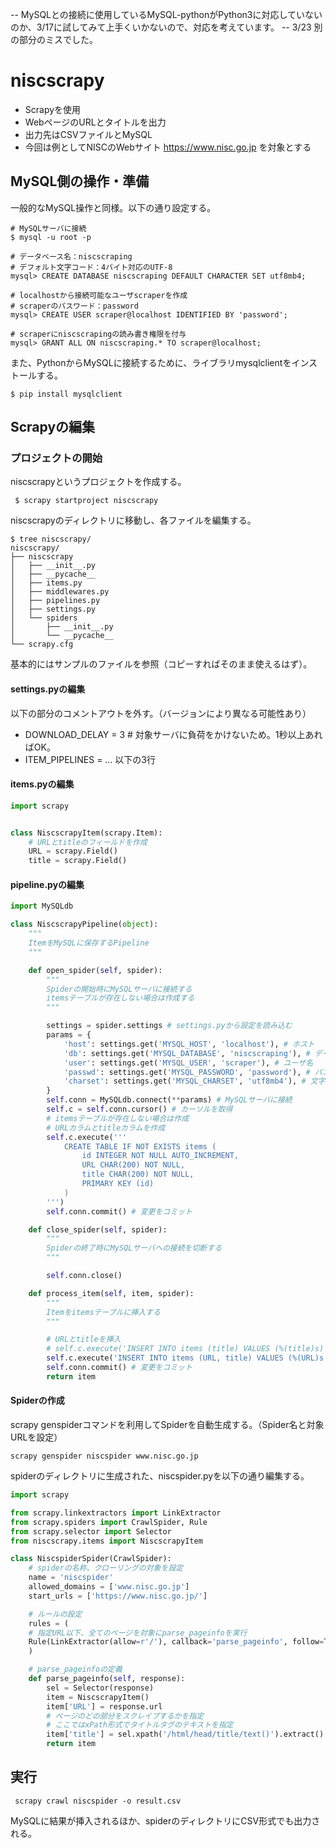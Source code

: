 -- MySQLとの接続に使用しているMySQL-pythonがPython3に対応していないのか、3/17に試してみて上手くいかないので、対応を考えています。 --
3/23 別の部分のミスでした。

# niscscrapy

* Scrapyを使用
* WebページのURLとタイトルを出力
* 出力先はCSVファイルとMySQL
* 今回は例としてNISCのWebサイト https://www.nisc.go.jp を対象とする



## MySQL側の操作・準備

一般的なMySQL操作と同様。以下の通り設定する。

```mysql:データベース作成
# MySQLサーバに接続
$ mysql -u root -p

# データベース名：niscscraping
# デフォルト文字コード：4バイト対応のUTF-8
mysql> CREATE DATABASE niscscraping DEFAULT CHARACTER SET utf8mb4;

# localhostから接続可能なユーザscraperを作成
# scraperのパスワード：password
mysql> CREATE USER scraper@localhost IDENTIFIED BY 'password';

# scraperにniscscrapingの読み書き権限を付与
mysql> GRANT ALL ON niscscraping.* TO scraper@localhost;
```

また、PythonからMySQLに接続するために、ライブラリmysqlclientをインストールする。

`$ pip install mysqlclient `



## Scrapyの編集

### プロジェクトの開始

niscscrapyというプロジェクトを作成する。

` $ scrapy startproject niscscrapy` 

niscscrapyのディレクトリに移動し、各ファイルを編集する。

```
$ tree niscscrapy/
niscscrapy/
├── niscscrapy
│   ├── __init__.py
│   ├── __pycache__
│   ├── items.py
│   ├── middlewares.py
│   ├── pipelines.py
│   ├── settings.py
│   └── spiders
│       ├── __init__.py
│       └── __pycache__
└── scrapy.cfg
```

基本的にはサンプルのファイルを参照（コピーすればそのまま使えるはず）。



#### settings.pyの編集

以下の部分のコメントアウトを外す。（バージョンにより異なる可能性あり）

* DOWNLOAD_DELAY = 3 # 対象サーバに負荷をかけないため。1秒以上あればOK。
* ITEM_PIPELINES = … 以下の3行



#### items.pyの編集

```python:items.py
import scrapy


class NiscscrapyItem(scrapy.Item):
    # URLとtitleのフィールドを作成
    URL = scrapy.Field()
    title = scrapy.Field()
```



#### pipeline.pyの編集

```python:pipline.py
import MySQLdb

class NiscscrapyPipeline(object):
    """
    ItemをMySQLに保存するPipeline
    """

    def open_spider(self, spider):
        """
        Spiderの開始時にMySQLサーバに接続する
        itemsテーブルが存在しない場合は作成する
        """

        settings = spider.settings # settings.pyから設定を読み込む
        params = {
            'host': settings.get('MYSQL_HOST', 'localhost'), # ホスト
            'db': settings.get('MYSQL_DATABASE', 'niscscraping'), # データベース名
            'user': settings.get('MYSQL_USER', 'scraper'), # ユーザ名
            'passwd': settings.get('MYSQL_PASSWORD', 'password'), # パスワード
            'charset': settings.get('MYSQL_CHARSET', 'utf8mb4'), # 文字コード
        }
        self.conn = MySQLdb.connect(**params) # MySQLサーバに接続
        self.c = self.conn.cursor() # カーソルを取得
        # itemsテーブルが存在しない場合は作成
        # URLカラムとtitleカラムを作成
        self.c.execute('''
            CREATE TABLE IF NOT EXISTS items (
                id INTEGER NOT NULL AUTO_INCREMENT,
                URL CHAR(200) NOT NULL,
                title CHAR(200) NOT NULL,
                PRIMARY KEY (id)
            )
        ''')
        self.conn.commit() # 変更をコミット

    def close_spider(self, spider):
        """
        Spiderの終了時にMySQLサーバへの接続を切断する
        """

        self.conn.close()

    def process_item(self, item, spider):
        """
        Itemをitemsテーブルに挿入する
        """

        # URLとtitleを挿入
        # self.c.execute('INSERT INTO items (title) VALUES (%(title)s)', dict(item))
        self.c.execute('INSERT INTO items (URL, title) VALUES (%(URL)s, %(title)s)', dict(item))
        self.conn.commit() # 変更をコミット
        return item
```



#### Spiderの作成

scrapy genspiderコマンドを利用してSpiderを自動生成する。（Spider名と対象URLを設定）

` scrapy genspider niscspider www.nisc.go.jp `

spiderのディレクトリに生成された、niscspider.pyを以下の通り編集する。

```python:niscspider.py
import scrapy

from scrapy.linkextractors import LinkExtractor
from scrapy.spiders import CrawlSpider, Rule
from scrapy.selector import Selector
from niscscrapy.items import NiscscrapyItem

class NiscspiderSpider(CrawlSpider):
    # spiderの名称、クローリングの対象を設定
    name = 'niscspider'
    allowed_domains = ['www.nisc.go.jp']
    start_urls = ['https://www.nisc.go.jp/']

    # ルールの設定
    rules = (
    # 指定URL以下、全てのページを対象にparse_pageinfoを実行
    Rule(LinkExtractor(allow=r'/'), callback='parse_pageinfo', follow=True),
    )

    # parse_pageinfoの定義
    def parse_pageinfo(self, response):
        sel = Selector(response)
        item = NiscscrapyItem()
        item['URL'] = response.url
        # ページのどの部分をスクレイプするかを指定
        # ここではxPath形式でタイトルタグのテキストを指定
        item['title'] = sel.xpath('/html/head/title/text()').extract()
        return item
```



## 実行

` scrapy crawl niscspider -o result.csv`

MySQLに結果が挿入されるほか、spiderのディレクトリにCSV形式でも出力される。
